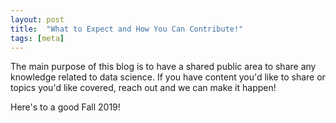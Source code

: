 ```yaml
---
layout: post
title:  "What to Expect and How You Can Contribute!"
tags: [meta]
---
```


The main purpose of this blog is to have a shared public area to share any knowledge related to data science.
If you have content you'd like to share or topics you'd like covered, reach out and we can make it happen!

Here's to a good Fall 2019!
